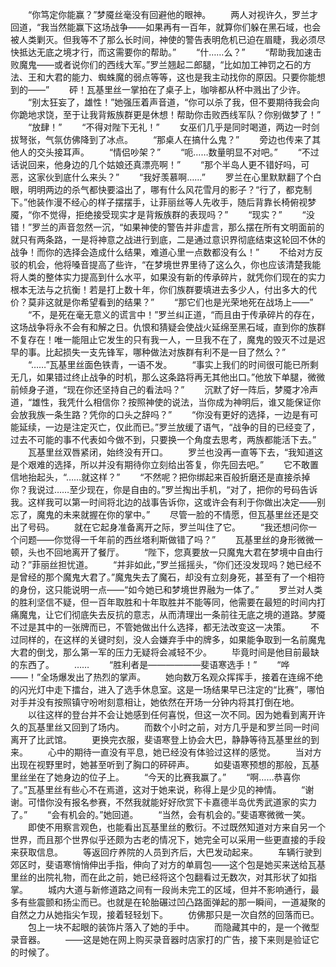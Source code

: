 　　“你笃定你能赢？”梦魇丝毫没有回避他的眼神。
　　两人对视许久，罗兰才回道，“我当然能赢下这场战争——如果再有一百年，就算你们躲在黑石域，也会被人类剿灭。但我等不了那么长时间，神使的警告表明危机已迫在眉睫，我必须尽快抵达无底之境才行，而这需要你的帮助。”
　　“什……么？”
　　“帮助我加速击败魔鬼——或者说你们的西线大军。”罗兰翘起二郎腿，“比如加工神罚之石的方法、王和大君的能力、蜘蛛魔的弱点等等，这也是我主动找你的原因。只要你能想到的——”
　　砰！瓦基里丝一掌拍在了桌子上，咖啡都从杯中溅出了少许。
　　“别太狂妄了，雄性！”她强压着声音道，“你可以杀了我，但不要期待我会向你跪地求饶，至于让我背叛族群更是休想！帮助你击败西线军队？你别做梦了！”
　　“放肆！”
　　“不得对陛下无礼！”
　　女巫们几乎是同时喝道，两边一时剑拔弩张，气氛仿佛降到了冰点。
　　“那桌人在搞什么鬼？”
　　旁边也传来了其他人的交头接耳声。
　　“情侣吵架？”
　　“呃……数量明显不对吧。”
　　“不过话说回来，他身边的几个姑娘还真漂亮啊！”
　　“那个半岛人更不错好吗，可恶，这家伙到底什么来头？”
　　“我好羡慕啊……”
　　罗兰在心里默默翻了个白眼，明明两边的杀气都快要溢出了，哪有什么风花雪月的影子？“行了，都克制下。”他装作漫不经心的样子摆摆手，让菲丽丝等人先收手，随后背靠长椅俯视梦魇，“你不觉得，拒绝接受现实才是背叛族群的表现吗？”
　　“现实？”
　　“没错！”罗兰的声音忽然一沉，“如果神使的警告并非虚言，那么摆在所有文明面前的就只有两条路，一是将神意之战进行到底，二是通过意识界彻底结束这轮回不休的战争！而你的选择会造成什么结果，难道心里一点数都没有么！”
　　不给对方反驳的机会，他将嗓音提高了些许，“在梦境世界里待了这么久，你也应该清楚我能将人类的整体实力提高到什么水平，如果没有新的传承碎片，就凭你们现在的实力根本无法与之抗衡！若是打上数十年，你们族群要填进去多少人，付出多大的代价？莫非这就是你希望看到的结果？”
　　“那它们也是光荣地死在战场上——”
　　“不，是死在毫无意义的谎言中！”罗兰纠正道，“而且由于传承碎片的存在，这场战争将永不会有和解之日。仇恨和猜疑会使战火延绵至黑石域，直到你的族群不复存在！唯一能阻止它发生的只有我一人，一旦我不在了，魔鬼的毁灭不过是迟早的事。比起损失一支先锋军，哪种做法对族群有利不是一目了然么？”
　　“……”瓦基里丝面色铁青，一语不发。
　　“事实上我们的时间很可能已所剩无几，如果错过终止战争的时机，那么这条路将再无其他出口。”他放下单腿，微微前倾身子道，“现在你还坚持自己的看法吗？”
　　沉默了好一阵后，梦魇才冷声道，“雄性，我凭什么相信你？按照神使的说法，当你成为神明后，谁又能保证你会放我族一条生路？凭你的口头之辞吗？”
　　“你没有更好的选择，一边是有可能延续，一边是注定灭亡，仅此而已。”罗兰放缓了语气，“战争的目的已经变了，过去不可能的事不代表如今做不到，只要换一个角度去思考，两族都能活下去。”
　　瓦基里丝双唇紧闭，始终没有开口。
　　罗兰也没再一直等下去，“我知道这是个艰难的选择，所以并没有期待你立刻给出答复，你先回去吧。”
　　它不敢置信地抬起头，“……就这样？”
　　“不然呢？把你绑起来百般折磨还是直接杀掉你？我说过……至少现在，你是自由的。”罗兰掏出手机，“对了，把你的号码告诉我。这样我可以第一时间将北边的战事告诉你，这或许会有利于你做出决定——别忘了，魔鬼的未来就握在你的掌中。”
　　尽管一脸的不情愿，但瓦基里丝还是交出了号码。
　　就在它起身准备离开之际，罗兰叫住了它。
　　“我还想问你一个问题——你觉得一千年前的西丝塔利斯做错了吗？”
　　瓦基里丝的身形微微一顿，头也不回地离开了餐厅。
　　“陛下，您真要放一只魔鬼大君在梦境中自由行动？”菲丽丝担忧道。
　　“并非如此，”罗兰摇摇头，“你们还没发现吗？她已经不是曾经的那个魔鬼大君了。”魔鬼失去了魔石，却没有立刻身死，甚至有了一个相符的身份，这只能说明一点——“如今她已和梦境世界融为一体了。”
　　罗兰对人类的胜利坚信不疑，但一百年取胜和十年取胜并不能等同，他需要在最短的时间内打痛魔鬼，让它们彻底失去反抗的意志，从而清理出一条前往无底之境的道路。梦魇不过是其中的一张牌而已，不管她做出什么选择，都无法改变这一决策。
　　不过同样的，在这样的关键时刻，没人会嫌弃手中的牌多，如果能争取到一名前魔鬼大君的倒戈，那么第一军的压力无疑将会减轻不少。
　　毕竟时间是他目前最缺的东西了。
　　……
　　“胜利者是——————斐语寒选手！”
　　“哗——！”全场爆发出了热烈的掌声。
　　她向数万名观众挥挥手，接着在连绵不绝的闪光灯中走下擂台，进入了选手休息室。这是一场结果早已注定的“比赛”，哪怕对手并没有按照镇守吩咐刻意相让，她依然在开场一分钟内将其打倒在地。
　　以往这样的登台并不会让她感到任何喜悦，但这一次不同。因为她看到离开许久的瓦基里丝又回到了场内。
　　而数个小时之前，对方几乎是和罗兰同一时间离开了比武馆。
　　更换完衣服，斐语寒登上协会大巴，静静等待瓦基里丝的到来。
　　心中的期待一直没有平息，她已经没有体验过这样的感觉。
　　当对方出现在视野里时，她甚至听到了胸口的砰砰声。
　　如斐语寒预想的那般，瓦基里丝坐在了她身边的位子上。
　　“今天的比赛我赢了。”
　　“啊……恭喜你了。”瓦基里丝有些心不在焉道，这对于她来说，称得上是少见的神情。
　　“谢谢。可惜你没有报名参赛，不然我就能好好欣赏下卡嘉德半岛优秀武道家的实力了。”
　　“会有机会的。”她回道。
　　“当然，会有机会的。”斐语寒微微一笑。
　　即使不用察言观色，也能看出瓦基里丝的敷衍。不过既然知道对方来自另一个世界，而且那个世界似乎还颇为古老的情况下，她完全可以采用一些更直接的手段来获取信息。
　　等返回疗养院的人员到齐后，大巴发动起来。
　　车辆行驶到郊区时，斐语寒悄悄伸出手指，伸向了对方的单肩包——这个包是她买来送给瓦基里丝的出院礼物，而在此之前，她已经将这个包翻看过无数次，对其形状了如指掌。
　　城内大道与新修道路之间有一段尚未完工的区域，但并不影响通行，最多有些震颤和扬尘而已。也就是在轮胎碾过凹凸路面弹起的那一瞬间，一道凝聚的自然之力从她指尖乍现，接着轻轻划下。
　　仿佛那只是一次自然的回落而已。
　　包上一块不起眼的装饰片落入了她的手中。
　　而隐藏其中的，是一个微型录音器。
　　——这是她在网上购买录音器时店家打的广告，接下来则是验证它的时候了。